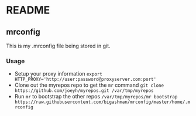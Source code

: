 # README
## mrconfig
This is my .mrconfig file being stored in git.
### Usage
  * Setup your proxy information ```export HTTP_PROXY='http://user:password@proxyserver.com:port'```
  * Clone out the myrepos repo to get the  ```mr``` command ```git clone https://github.com/joeyh/myrepos.git /var/tmp/myrepos```
  * Run ```mr``` to bootstrap the other repos ```/var/tmp/myrepos/mr bootstrap https://raw.githubusercontent.com/bigashman/mrconfig/master/home/.mrconfig```
